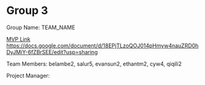 # Group 3
Group Name: TEAM_NAME

[MVP Link](http://cs196.cs.illinois.edu)
https://docs.google.com/document/d/18EPjTLzoQOJ014pHmyw4nauZRD0hDyJMiY-6fZBrSEE/edit?usp=sharing

Team Members: belambe2, salur5, evansun2, ethantm2, cyw4, qiqili2

Project Manager:

